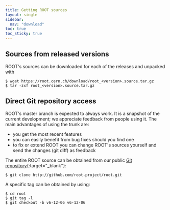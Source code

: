 ```yaml
---
title: Getting ROOT sources
layout: single
sidebar:
  nav: "download"
toc: true
toc_sticky: true
---
```


## Sources from released versions
ROOT's sources can be downloaded for each of the releases and unpacked with
~~~
$ wget https://root.cern.ch/download/root_<version>.source.tar.gz
$ tar -zxf root_<version>.source.tar.gz
~~~

## Direct Git repository access

ROOT's master branch is expected to always work. It is a snapshot of the current
development; we appreciate feedback from people using it. The main advantages of
using the trunk are:

- you get the most recent features
- you can easily benefit from bug fixes should you find one
- to fix or extend ROOT you can change ROOT's sources yourself and send the changes
  (git diff) as feedback

The entire ROOT source can be obtained from our public [Git repository](https://github.com/root-project/root){:target="_blank"}:

~~~
$ git clone http://github.com/root-project/root.git
~~~

A specific tag can be obtained by using:

~~~
$ cd root
$ git tag -l
$ git checkout -b v6-12-06 v6-12-06
~~~

